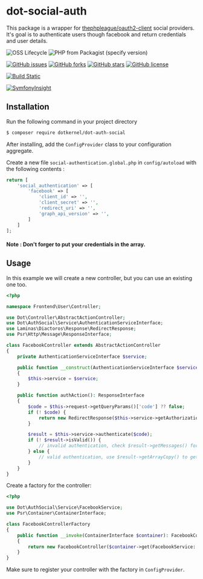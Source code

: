# dot-social-auth

This package is a wrapper for [thephpleague/oauth2-client](https://github.com/thephpleague/oauth2-client) social providers.
It's goal is to authenticate users though facebook and return credentials and user details.

![OSS Lifecycle](https://img.shields.io/osslifecycle/dotkernel/dot-auth-social)
![PHP from Packagist (specify version)](https://img.shields.io/packagist/php-v/dotkernel/dot-auth-social/1.1.0)

[![GitHub issues](https://img.shields.io/github/issues/dotkernel/dot-auth-social)](https://github.com/dotkernel/dot-social-auth/issues)
[![GitHub forks](https://img.shields.io/github/forks/dotkernel/dot-auth-social)](https://github.com/dotkernel/dot-social-auth/network)
[![GitHub stars](https://img.shields.io/github/stars/dotkernel/dot-auth-social)](https://github.com/dotkernel/dot-social-auth/stargazers)
[![GitHub license](https://img.shields.io/github/license/dotkernel/dot-auth-social)](https://github.com/dotkernel/dot-social-auth/blob/1.1.0/LICENSE.md)

[![Build Static](https://github.com/dotkernel/dot-cli/actions/workflows/static-analysis.yml/badge.svg?branch=3.0)](https://github.com/dotkernel/dot-cli/actions/workflows/static-analysis.yml)

[![SymfonyInsight](https://insight.symfony.com/projects/b9489f03-14e3-441f-aefd-e3b549b4917e/big.svg)](https://insight.symfony.com/projects/b9489f03-14e3-441f-aefd-e3b549b4917e)

## Installation

Run the following command in your project directory
```bash
$ composer require dotkernel/dot-auth-social
```

After installing, add the `ConfigProvider` class to your configuration aggregate.

Create a new file `social-authentication.global.php` in `config/autoload` with the following contents :

```php
return [
    'social_authentication' => [
        'facebook' => [
            'client_id' => '',
            'client_secret' => '',
            'redirect_uri' => '',
            'graph_api_version' => '',
        ]
    ]
];
```

#### Note : Don't forger to put your credentials in the array.

## Usage

In this example we will create a new controller, but you can use an existing one too.

```php
<?php

namespace Frontend\User\Controller;

use Dot\Controller\AbstractActionController;
use Dot\AuthSocial\Service\AuthenticationServiceInterface;
use Laminas\Diactoros\Response\RedirectResponse;
use Psr\Http\Message\ResponseInterface;

class FacebookController extends AbstractActionController
{
    private AuthenticationServiceInterface $service;

    public function __construct(AuthenticationServiceInterface $service)
    {
        $this->service = $service;
    }

    public function authAction(): ResponseInterface
    {
        $code = $this->request->getQueryParams()['code'] ?? false;
        if (! $code) {
            return new RedirectResponse($this->service->getAuthorizationUrl());
        }

        $result = $this->service->authenticate($code);
        if (! $result->isValid()) {
            // invalid authentication, check $result->getMessages() for errors.
        } else {
            // valid authentication, use $result->getArrayCopy() to get the user details
        }
    }
}
```

Create a factory for the controller:

```php
<?php

use Dot\AuthSocial\Service\FacebookService;
use Psr\Container\ContainerInterface;

class FacebookControllerFactory
{
    public function __invoke(ContainerInterface $container): FacebookController
    {
        return new FacebookController($container->get(FacebookService::class));
    }
}
```

Make sure to register your controller with the factory in ``ConfigProvider``.


